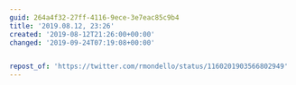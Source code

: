 ```yaml
---
guid: 264a4f32-27ff-4116-9ece-3e7eac85c9b4
title: '2019.08.12, 23:26'
created: '2019-08-12T21:26:00+00:00'
changed: '2019-09-24T07:19:08+00:00'


repost_of: 'https://twitter.com/rmondello/status/1160201903566802949'
---
```


